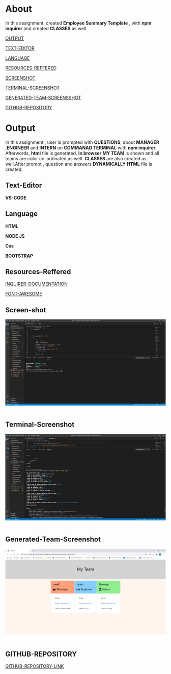 # About
In this assignment, created **Employee Summary Template** ,
with **npm inquirer** and created **CLASSES**
as well.

[OUTPUT](#Output)

[TEXT-EDITOR](#Text-Editor)

[LANGUAGE](#Language)

[RESOURCES-REFFERED](#Resources-Reffered)

[SCREENSHOT](#Screen-shot)

[TERMINAL-SCREENSHOT](#Terminal-Screenshot)

[GENERATED-TEAM-SCREENSSHOT](#Generated-Team-Screenshot)

[GITHUB-REPOSITORY](#GITHUB-REPOSITORY)



# Output

In this assignment , user is prompted with **QUESTIONS**,
about **MANAGER** ,**ENGINEER** and **INTERN** on 
**COMMANAD TERMINAL** with **npm inquirer**. Afterwords,
**html** file is generated. **In browser** **MY TEAM** 
is shown  and all teams are color co-ordinated as well.
**CLASSES** are also created as well.After prompt , question 
and answers    **DYNAMICALLY** **HTML**  file is created.


## Text-Editor

**VS-CODE**

##  Language

**HTML**

**NODE JS**

**Css**

**BOOTSTRAP**

## **Resources-Reffered**

[INQUIRER-DOCUMENTATION](https://www.npmjs.com/package/inquirer)

[FONT-AWESOME](https://fontawesome.com/icons?d=gallery)

## **Screen-shot**

 ![Screen-shot-one](images/test.png)

 ## **Terminal-Screenshot**

![Screen-shot-two](images/2.png)

 ## **Generated-Team-Screenshot**

 ![Screen-shot-three](images/3.png)

 ## **GITHUB-REPOSITORY**
 [GITHUB-REPOSITORY-LINK](https://github.com/nehreetkaur/employee-summary-template)